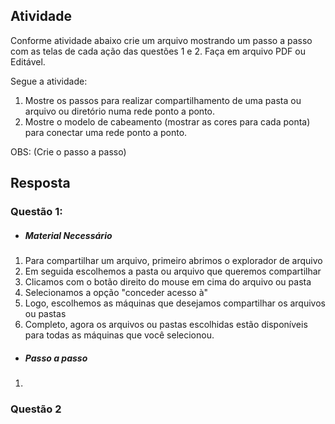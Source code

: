 ## Atividade
Conforme atividade abaixo crie um arquivo mostrando um passo a passo com as telas de cada ação das questões 1 e 2. Faça em arquivo PDF ou Editável. 

Segue a atividade:
1. Mostre os passos para realizar compartilhamento de uma pasta ou arquivo ou diretório numa rede ponto a ponto.
2. Mostre o modelo de cabeamento (mostrar as cores para cada ponta) para conectar uma rede ponto a ponto.

OBS: (Crie o passo a passo)

## Resposta

### Questão 1:
- ##### Material Necessário
1. Para compartilhar um arquivo, primeiro abrimos o explorador de arquivo
2. Em seguida escolhemos a pasta ou arquivo que queremos compartilhar
3. Clicamos com o botão direito do mouse em cima do arquivo ou pasta
4. Selecionamos a opção "conceder acesso à"
5. Logo, escolhemos as máquinas que desejamos compartilhar os arquivos ou pastas
6. Completo, agora os arquivos ou pastas escolhidas estão disponíveis para todas as máquinas que você selecionou.

- ##### Passo a passo
1. 
### Questão 2

